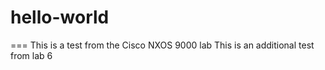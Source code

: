 # hello-world
===
This is a test from the Cisco NXOS 9000 lab
This is an additional test from lab 6
